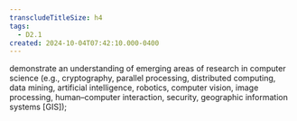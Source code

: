 ```yaml
---
transcludeTitleSize: h4
tags:
  - D2.1
created: 2024-10-04T07:42:10.000-0400
---
```

demonstrate an understanding of emerging areas of research in computer science (e.g., cryptography, parallel processing, distributed computing, data mining, artificial intelligence, robotics, computer vision, image processing, human–computer interaction, security, geographic information systems \[GIS\]);